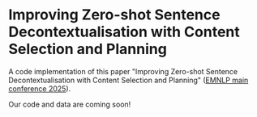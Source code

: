 # Improving Zero-shot Sentence Decontextualisation with Content Selection and Planning

A code implementation of this paper "Improving Zero-shot Sentence Decontextualisation with Content Selection and Planning" (<a href="[https://arxiv.org/pdf/2406.03239](https://github.com/Tswings/ECSP)">EMNLP main conference 2025</a>). 

Our code and data are coming soon!
